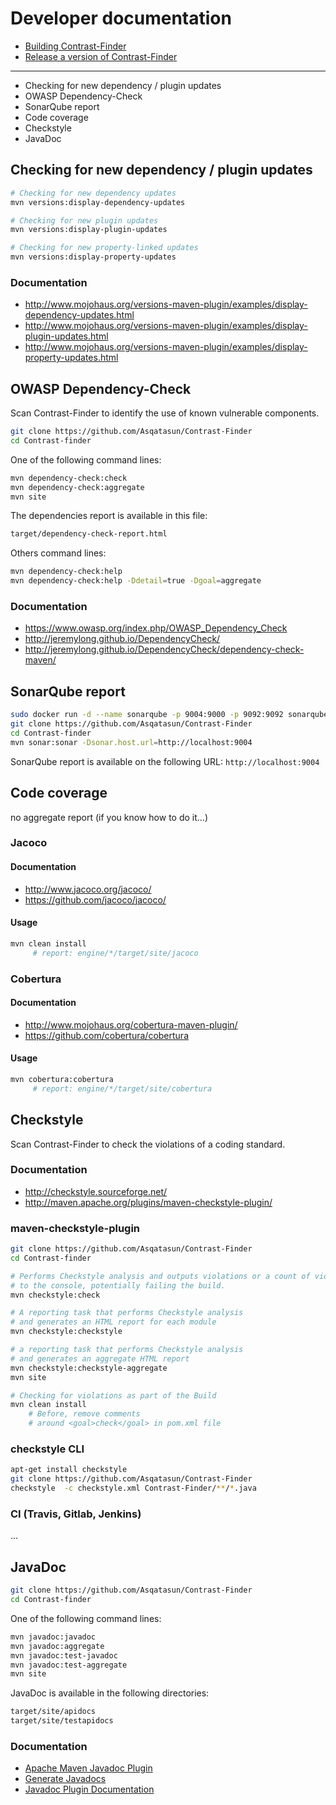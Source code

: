 #  Developer documentation

* [Building Contrast-Finder](Build/README.md)
* [Release a version of Contrast-Finder](Release/README.md)

-----
* Checking for new dependency / plugin updates
* OWASP Dependency-Check
* SonarQube report
* Code coverage
* Checkstyle
* JavaDoc

## Checking for new dependency / plugin updates
```bash
# Checking for new dependency updates
mvn versions:display-dependency-updates

# Checking for new plugin updates
mvn versions:display-plugin-updates

# Checking for new property-linked updates
mvn versions:display-property-updates
```

### Documentation
* http://www.mojohaus.org/versions-maven-plugin/examples/display-dependency-updates.html
* http://www.mojohaus.org/versions-maven-plugin/examples/display-plugin-updates.html
* http://www.mojohaus.org/versions-maven-plugin/examples/display-property-updates.html


##  OWASP Dependency-Check
Scan Contrast-Finder to identify the use of known vulnerable components.

```bash
git clone https://github.com/Asqatasun/Contrast-Finder
cd Contrast-finder
```

One of the following command lines:
```bash
mvn dependency-check:check
mvn dependency-check:aggregate
mvn site
```

The dependencies report is available in this file:
```bash
target/dependency-check-report.html
```

Others command lines:
```bash
mvn dependency-check:help
mvn dependency-check:help -Ddetail=true -Dgoal=aggregate
```

### Documentation
* https://www.owasp.org/index.php/OWASP_Dependency_Check
* http://jeremylong.github.io/DependencyCheck/
* http://jeremylong.github.io/DependencyCheck/dependency-check-maven/

## SonarQube report

```bash
sudo docker run -d --name sonarqube -p 9004:9000 -p 9092:9092 sonarqube
git clone https://github.com/Asqatasun/Contrast-Finder
cd Contrast-finder
mvn sonar:sonar -Dsonar.host.url=http://localhost:9004
```

SonarQube report is available on the following URL: `http://localhost:9004`


## Code coverage

no aggregate report (if you know how to do it…)

### Jacoco

#### Documentation
* http://www.jacoco.org/jacoco/
* https://github.com/jacoco/jacoco/

#### Usage
```bash
mvn clean install
     # report: engine/*/target/site/jacoco
```

### Cobertura

#### Documentation
* http://www.mojohaus.org/cobertura-maven-plugin/
* https://github.com/cobertura/cobertura

#### Usage
```bash
mvn cobertura:cobertura
     # report: engine/*/target/site/cobertura
```



## Checkstyle
Scan Contrast-Finder to check the violations of a coding standard.

### Documentation
* http://checkstyle.sourceforge.net/
* http://maven.apache.org/plugins/maven-checkstyle-plugin/

### maven-checkstyle-plugin
```bash
git clone https://github.com/Asqatasun/Contrast-Finder
cd Contrast-finder

# Performs Checkstyle analysis and outputs violations or a count of violations
# to the console, potentially failing the build.
mvn checkstyle:check

# A reporting task that performs Checkstyle analysis
# and generates an HTML report for each module
mvn checkstyle:checkstyle

# a reporting task that performs Checkstyle analysis
# and generates an aggregate HTML report
mvn checkstyle:checkstyle-aggregate
mvn site

# Checking for violations as part of the Build
mvn clean install
    # Before, remove comments
    # around <goal>check</goal> in pom.xml file
```

### checkstyle CLI
```bash
apt-get install checkstyle
git clone https://github.com/Asqatasun/Contrast-Finder
checkstyle  -c checkstyle.xml Contrast-Finder/**/*.java
```


### CI (Travis, Gitlab, Jenkins)
...



## JavaDoc

```bash
git clone https://github.com/Asqatasun/Contrast-Finder
cd Contrast-finder
```

One of the following command lines:
```bash
mvn javadoc:javadoc
mvn javadoc:aggregate
mvn javadoc:test-javadoc
mvn javadoc:test-aggregate
mvn site
```

JavaDoc is available in the following directories:
```bash
target/site/apidocs
target/site/testapidocs
```

### Documentation
* [Apache Maven Javadoc Plugin](https://maven.apache.org/plugins/maven-javadoc-plugin/)
* [Generate Javadocs](https://maven.apache.org/plugins/maven-javadoc-plugin/usage.html)
* [Javadoc Plugin Documentation](https://maven.apache.org/plugins/maven-javadoc-plugin/javadoc-mojo.html)

